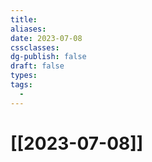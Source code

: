 ```yaml
---
title: 
aliases: 
date: 2023-07-08
cssclasses: 
dg-publish: false
draft: false
types: 
tags: 
  - 
---
```

# [[2023-07-08]]


